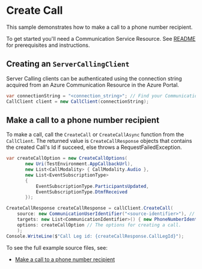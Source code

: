 # Create Call

This sample demonstrates how to make a call to a phone number recipient.

To get started you'll need a Communication Service Resource.  See [README][README] for prerequisites and instructions.

## Creating an `ServerCallingClient`

Server Calling clients can be authenticated using the connection string acquired from an Azure Communication Resource in the Azure Portal.

```C# Snippet:Azure_Communication_ServerCalling_Tests_Samples_CreateServerCallingClient
var connectionString = "<connection_string>"; // Find your Communication Services resource in the Azure portal
CallClient client = new CallClient(connectionString);
```

## Make a call to a phone number recipient

To make a call, call the `CreateCall` or `CreateCallAsync` function from the `CallClient`. The returned value is `CreateCallResponse` objects that contains the created Call's Id if succeed, else throws a RequestFailedException.
```C# Snippet:Azure_Communication_Call_Tests_CreateCallOptions
var createCallOption = new CreateCallOptions(
       new Uri(TestEnvironment.AppCallbackUrl),
       new List<CallModality> { CallModality.Audio },
       new List<EventSubscriptionType>
       {
           EventSubscriptionType.ParticipantsUpdated,
           EventSubscriptionType.DtmfReceived
       });
```
```C# Snippet:Azure_Communication_Call_Tests_CreateCall
CreateCallResponse createCallResponse = callClient.CreateCall(
    source: new CommunicationUserIdentifier("<source-identifier>"), // Your Azure Communication Resource Guid Id used to make a Call
    targets: new List<CommunicationIdentifier>() { new PhoneNumberIdentifier("<targets-phone-number>") }, // E.164 formatted recipient phone number
    options: createCallOption // The options for creating a call.
    );
Console.WriteLine($"Call Leg id: {createCallResponse.CallLegId}");
```

To see the full example source files, see:

* [Make a call to a phone number recipient](https://github.com/Azure/azure-sdk-for-net/blob/e1f7d444ebca820f460255a2af00f67f72d8b2aa/sdk/communication/Azure.Communication.Calling.Server/tests/samples/Sample1_CallClient.cs)

[README]: https://github.com/Azure/azure-sdk-for-net/blob/11ca9dd3ae95611e965b7cc000e74eb689f0b819/sdk/communication/Azure.Communication.Calling.Server/README.md#getting-started
